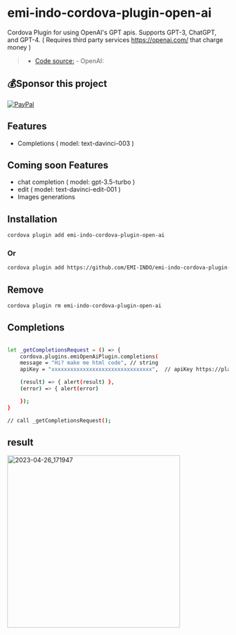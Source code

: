 # emi-indo-cordova-plugin-open-ai
 Cordova Plugin for using OpenAI's GPT apis. Supports GPT-3, ChatGPT, and GPT-4. ( Requires third party services https://openai.com/ that charge money )


> - [Code source:](https://platform.openai.com/docs/api-reference/introduction) - OpenAI:

## 💰Sponsor this project
  [![PayPal](https://img.shields.io/badge/PayPal-00457C?style=for-the-badge&logo=paypal&logoColor=white)](https://paypal.me/emiindo)  
  
  
  ## Features
- Completions ( model: text-davinci-003 )


 ## Coming soon Features
- chat completion ( model: gpt-3.5-turbo )
- edit ( model: text-davinci-edit-001 )
- Images generations 


## Installation

```sh
cordova plugin add emi-indo-cordova-plugin-open-ai
```
### Or
```sh
cordova plugin add https://github.com/EMI-INDO/emi-indo-cordova-plugin-open-ai
```

## Remove
```sh
cordova plugin rm emi-indo-cordova-plugin-open-ai

```


## Completions


```sh

let _getCompletionsRequest = () => {
    cordova.plugins.emiOpenAiPlugin.completions(
    message = "Hi? make me html code", // string
    apiKey = "xxxxxxxxxxxxxxxxxxxxxxxxxxxxxxxx",  // apiKey https://platform.openai.com/

    (result) => { alert(result) },
    (error) => { alert(error)

    });
}

// call _getCompletionsRequest();


```

## result
<img width="393" alt="2023-04-26_171947" src="https://user-images.githubusercontent.com/78555833/234546797-50c81ecc-9044-4316-8abf-a2f5afc2c7d0.png">


